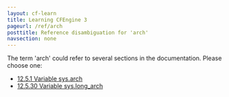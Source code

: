 ```yaml
---
layout: cf-learn
title: Learning CFEngine 3
pageurl: /ref/arch
posttitle: Reference disambiguation for 'arch'
navsection: none
---
```


The term 'arch' could refer to several sections in the documentation. Please choose one:

- [12.5.1 Variable sys.arch](https://cfengine.com/manuals/cf3-reference#Variable-sys.arch)
- [12.5.30 Variable sys.long_arch](https://cfengine.com/manuals/cf3-reference#Variable-sys.long_arch)
